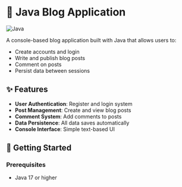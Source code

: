 # 📝 Java Blog Application

![Java](https://img.shields.io/badge/java-%23ED8B00.svg?style=for-the-badge&logo=openjdk&logoColor=white)

A console-based blog application built with Java that allows users to:
- Create accounts and login
- Write and publish blog posts
- Comment on posts
- Persist data between sessions

## ✨ Features

- **User Authentication**: Register and login system
- **Post Management**: Create and view blog posts
- **Comment System**: Add comments to posts
- **Data Persistence**: All data saves automatically
- **Console Interface**: Simple text-based UI

## 🚀 Getting Started

### Prerequisites
- Java 17 or higher

